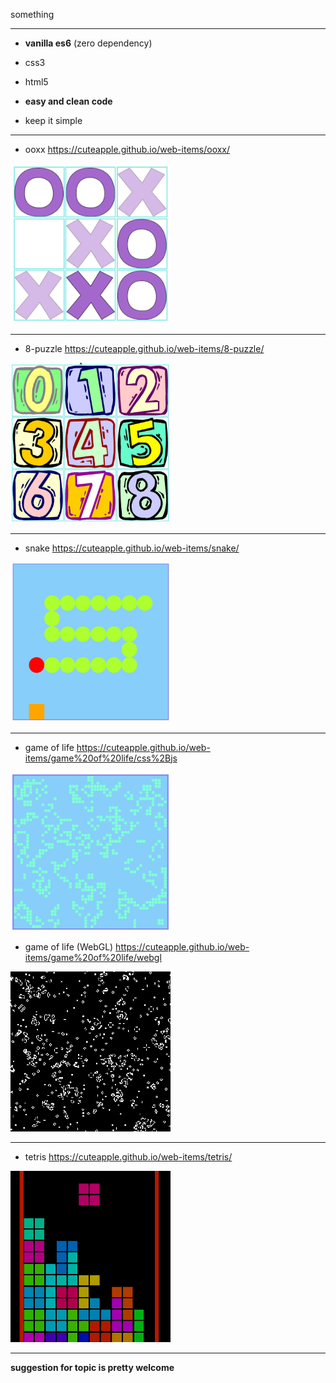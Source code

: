 something

---

- **vanilla es6** (zero dependency)
- css3
- html5


- **easy and clean code**
- keep it simple

---

- ooxx https://cuteapple.github.io/web-items/ooxx/
<img src="ooxx/cover.png" width="256">

---

- 8-puzzle https://cuteapple.github.io/web-items/8-puzzle/
<img src="8-puzzle/cover.png" width="256">

---

- snake https://cuteapple.github.io/web-items/snake/
<img src="snake/cover.png" width="256">

---

- game of life https://cuteapple.github.io/web-items/game%20of%20life/css%2Bjs
<img src="game%20of%20life/css+js/cover.png" width="256">

- game of life (WebGL) https://cuteapple.github.io/web-items/game%20of%20life/webgl
<img src="game%20of%20life/webgl/cover.png" width="256">

---

- tetris https://cuteapple.github.io/web-items/tetris/
<img src="tetris/cover.png" width="256">

---

**suggestion for topic is pretty welcome**
